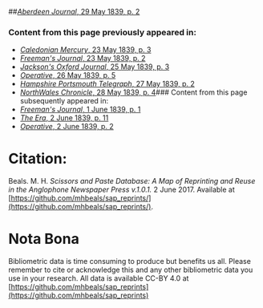 ##[*Aberdeen Journal*, 29 May 1839, p. 2](https://mhbeals.github.io/sap_html/Aberdeen-Journal/Aberdeen-Journal-29-May-1839-p-2)

### Content from this page previously appeared in:
+ [*Caledonian Mercury*, 23 May 1839, p. 3](https://mhbeals.github.io/sap_html/Caledonian-Mercury/Caledonian-Mercury-23-May-1839-p-3)
+ [*Freeman's Journal*, 23 May 1839, p. 2](https://mhbeals.github.io/sap_html/Freeman's-Journal/Freeman's-Journal-23-May-1839-p-2)
+ [*Jackson's Oxford Journal*, 25 May 1839, p. 3](https://mhbeals.github.io/sap_html/Jackson's-Oxford-Journal/Jackson's-Oxford-Journal-25-May-1839-p-3)
+ [*Operative*, 26 May 1839, p. 5](https://mhbeals.github.io/sap_html/Operative/Operative-26-May-1839-p-5)
+ [*Hampshire Portsmouth Telegraph*, 27 May 1839, p. 2](https://mhbeals.github.io/sap_html/Hampshire-Portsmouth-Telegraph/Hampshire-Portsmouth-Telegraph-27-May-1839-p-2)
+ [*NorthWales Chronicle*, 28 May 1839, p. 4](https://mhbeals.github.io/sap_html/NorthWales-Chronicle/NorthWales-Chronicle-28-May-1839-p-4)### Content from this page subsequently appeared in:
+ [*Freeman's Journal*, 1 June 1839, p. 1](https://mhbeals.github.io/sap_html/Freeman's-Journal/Freeman's-Journal-1-June-1839-p-1)
+ [*The Era*, 2 June 1839, p. 11](https://mhbeals.github.io/sap_html/The-Era/The-Era-2-June-1839-p-11)
+ [*Operative*, 2 June 1839, p. 2](https://mhbeals.github.io/sap_html/Operative/Operative-2-June-1839-p-2)
                    
# Citation: 

Beals. M. H. *Scissors and Paste Database: A Map of Reprinting and Reuse in the Anglophone Newspaper Press v.1.0.1.* 2 June 2017. Available at [https://github.com/mhbeals/sap_reprints/](https://github.com/mhbeals/sap_reprints/). 
                    
# Nota Bona

Bibliometric data is time consuming to produce but benefits us all. Please remember to cite or acknowledge this and any other bibliometric data you use in your research. All data is available CC-BY 4.0 at [https://github.com/mhbeals/sap_reprints](https://github.com/mhbeals/sap_reprints)